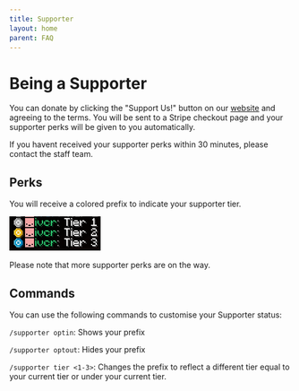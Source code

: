 ```yaml
---
title: Supporter
layout: home
parent: FAQ
---
```


# Being a Supporter

You can donate by clicking the "Support Us!" button on our [website](https://reconnected.cc) and agreeing to the terms.
You will be sent to a Stripe checkout page and your supporter perks will be given to you automatically. 

If you havent received your supporter perks within 30 minutes, please contact the staff team.

## Perks
You will receive a colored prefix to indicate your supporter tier.

<img src="/img/supporter/prefixes.png">

Please note that more supporter perks are on the way.

## Commands

You can use the following commands to customise your Supporter status:

`/supporter optin`: Shows your prefix

`/supporter optout`: Hides your prefix

`/supporter tier <1-3>`: Changes the prefix to reflect a different tier equal to your current tier or under your current tier.


